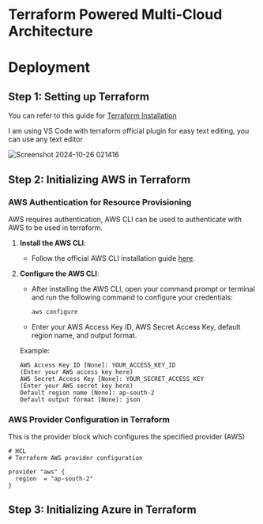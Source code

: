 # Terraform Powered Multi-Cloud Architecture
# Deployment
## Step 1: Setting up Terraform

You can refer to this guide for [Terraform Installation](https://developer.hashicorp.com/terraform/tutorials/aws-get-started/install-cli)

I am using VS Code with terraform official plugin for easy text editing, you can use any text editor

![Screenshot 2024-10-26 021416](https://github.com/user-attachments/assets/99b1b25e-43c2-4064-87c8-0bdd91111e27)

## Step 2: Initializing AWS in Terraform
### AWS Authentication for Resource Provisioning

AWS requires authentication, AWS CLI can be used to authenticate with AWS to be used in terraform.

1. **Install the AWS CLI**:
   - Follow the official AWS CLI installation guide [here](https://docs.aws.amazon.com/cli/latest/userguide/install-cliv2.html).

2. **Configure the AWS CLI**:
   - After installing the AWS CLI, open your command prompt or terminal and run the following command to configure your credentials:
     ```bash
     aws configure
     ```
   - Enter your AWS Access Key ID, AWS Secret Access Key, default region name, and output format.

   Example:
   ```plaintext
   AWS Access Key ID [None]: YOUR_ACCESS_KEY_ID                  (Enter your AWS access key here)
   AWS Secret Access Key [None]: YOUR_SECRET_ACCESS_KEY          (Enter your AWS secret key here)
   Default region name [None]: ap-south-2
   Default output format [None]: json
### AWS Provider Configuration in Terraform

This is the provider block which configures the specified provider (AWS)
```hcl
# HCL
# Terraform AWS provider configuration

provider "aws" {
  region  = "ap-south-2"
}
```
## Step 3: Initializing Azure in Terraform
